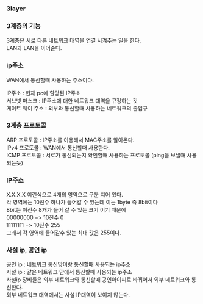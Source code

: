 ### 3layer  

### 3계층의 기능  
3계층은 서로 다른 네트워크 대역을 연결 시켜주는 일을 한다.  
LAN과 LAN을 이어준다.  

### ip주소  
WAN에서 통신할때 사용하는 주소이다.  

IP주소 : 현재 pc에 할당된 IP주소  
서브넷 마스크 : IP주소에 대한 네트워크 대역을 규정하는 것  
게이트 웨이 주소 : 외부와 통신할때 사용하는 네트워크의 출입구  

### 3계층 프로토콜  
ARP 프로토콜 : IP주소를 이용해서 MAC주소를 알아온다.  
IPv4 프로토콜 : WAN에서 통신할때 사용한다.  
ICMP 프로토콜 : 서로가 통신되는지 확인할때 사용하는 프로토콜 (ping을 보낼때 사용되는듯)  

### IP주소  
X.X.X.X 이런식으로 4개의 영역으로 구분 지어 있다.  
각 영역에는 10진수 하나가 들어갈 수 있는데 이는 1byte 즉 8bit이다  
8bit는 이진수 8개가 들어 갈 수 있는 크기 이기 때문에  
00000000 => 10진수 0  
11111111 => 10진수 255  
그래서 각 영역에 들어갈수 있는 최대 값은 255이다.  

### 사설 ip, 공인 ip
공인 ip : 네트워크 통신망이랑 통신할때 사용되는 ip주소  
사설 ip : 같은 네트워크 안에서 통신할때 사용되는 ip주소  
사설ip 장비들은 외부 네트워크와 통신할때 공인아이피로 바뀌어서 외부 네트워크와 통신한다.  
외부 네트워크 대역에서는 사설 IP대역이 보이지 않는다. 

